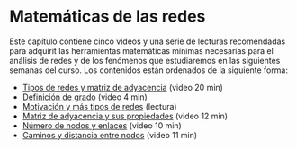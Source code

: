 # Matemáticas de las redes

Este capítulo contiene cinco videos y una serie de lecturas recomendadas para adquirit las herramientas matemáticas mínimas necesarias para el análisis de redes y de los fenómenos que estudiaremos en las siguientes semanas del curso. Los contenidos están ordenados de la siguiente forma:

- [Tipos de redes y matriz de adyacencia](./tipos_de_redes_y_matriz_de_adyacencia.md) (video 20 min)
- [Definición de grado](./definicion_de_grado.md) (video 4 min)
- [Motivación y más tipos de redes](./motivacion_y_mas_tipos_de_redes.md) (lectura)
- [Matriz de adyacencia y sus propiedades](./matriz_de_adyacencia_y_sus_propiedades.md) (video 12 min)
- [Número de nodos y enlaces](./numero_de_enlaces_de_la_red.md) (video 10 min)
- [Caminos y distancia entre nodos](./caminos_y_distancia_entre_nodos.md) (video 11 min)
